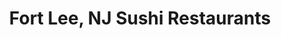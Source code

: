 ---
layout: city
title: Fort Lee, NJ Sushi Restaurants
permalink: /new-jersey/fort-lee/
stateAbbr: NJ
stateName: New Jersey
cityName: Fort Lee

---